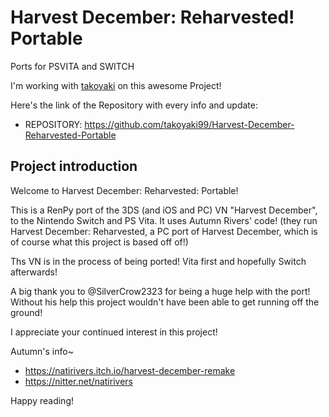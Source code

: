 # Harvest December: Reharvested! Portable
Ports for PSVITA and SWITCH

I'm working with [takoyaki](https://github.com/takoyaki99) on this awesome Project! 

Here's the link of the Repository with every info and update:
- REPOSITORY: https://github.com/takoyaki99/Harvest-December-Reharvested-Portable

Project introduction
---



Welcome to Harvest December: Reharvested: Portable!

This is a RenPy port of the 3DS (and iOS and PC) VN "Harvest December", to the Nintendo Switch and PS Vita. It uses Autumn Rivers' code! (they run Harvest December: Reharvested, a PC port of Harvest December, which is of course what this project is based off of!)

Ths VN is in the process of being ported! Vita first and hopefully Switch afterwards!

A big thank you to @SilverCrow2323 for being a huge help with the port! Without his help this project wouldn't have been able to get running off the ground!

I appreciate your continued interest in this project!

Autumn's info~
- https://natirivers.itch.io/harvest-december-remake 
- https://nitter.net/natirivers

Happy reading!
